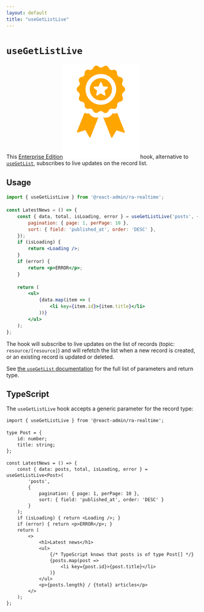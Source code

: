 ```yaml
---
layout: default
title: "useGetListLive"
---
```


# `useGetListLive`

This [Enterprise Edition](https://marmelab.com/ra-enterprise)<img class="icon" src="./img/premium.svg" /> hook, alternative to [`useGetList`](./useGetList.md), subscribes to live updates on the record list.

## Usage

```jsx
import { useGetListLive } from '@react-admin/ra-realtime';

const LatestNews = () => {
    const { data, total, isLoading, error } = useGetListLive('posts', {
        pagination: { page: 1, perPage: 10 },
        sort: { field: 'published_at', order: 'DESC' },
    });
    if (isLoading) {
        return <Loading />;
    }
    if (error) {
        return <p>ERROR</p>;
    }

    return (
        <ul>
            {data.map(item => (
                <li key={item.id}>{item.title}</li>
            ))}
        </ul>
    );
};
```

The hook will subscribe to live updates on the list of records (topic: `resource/[resource]`) and will refetch the list when a new record is created, or an existing record is updated or deleted.

See [the `useGetList` documentation](./useGetList.md) for the full list of parameters and return type.

## TypeScript

The `useGetListLive` hook accepts a generic parameter for the record type:

```tsx
import { useGetListLive } from '@react-admin/ra-realtime';

type Post = {
    id: number;
    title: string;
};

const LatestNews = () => {
    const { data: posts, total, isLoading, error } = useGetListLive<Post>(
        'posts',
        { 
            pagination: { page: 1, perPage: 10 },
            sort: { field: 'published_at', order: 'DESC' }
        }
    );
    if (isLoading) { return <Loading />; }
    if (error) { return <p>ERROR</p>; }
    return (
        <>
            <h1>Latest news</h1>
            <ul>
                {/* TypeScript knows that posts is of type Post[] */}
                {posts.map(post =>
                    <li key={post.id}>{post.title}</li>
                )}
            </ul>
            <p>{posts.length} / {total} articles</p>
        </>
    );
};
```